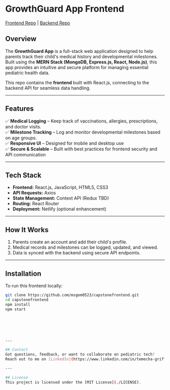# GrowthGuard App Frontend  
[Frontend Repo](https://github.com/msgem0523/capstonefrontend) | [Backend Repo](https://github.com/msgem0523/capstonebackend)

## Overview  
The **GrowthGuard App** is a full-stack web application designed to help parents track their child's medical history and developmental milestones. Built using the **MERN Stack (MongoDB, Express.js, React, Node.js)**, this app provides an intuitive and secure platform for managing essential pediatric health data.

This repo contains the **frontend** built with React.js, connecting to the backend API for seamless data handling.

---

## Features  
✅ **Medical Logging** – Keep track of vaccinations, allergies, prescriptions, and doctor visits.  
✅ **Milestone Tracking** – Log and monitor developmental milestones based on age groups.  
✅ **Responsive UI** – Designed for mobile and desktop use  
✅ **Secure & Scalable** – Built with best practices for frontend security and API communication  

---

## Tech Stack  
- **Frontend:** React.js, JavaScript, HTML5, CSS3  
- **API Requests:** Axios  
- **State Management:** Context API (Redux TBD)  
- **Routing:** React Router  
- **Deployment:** Netlify (optional enhancement)

---

## How It Works  
1. Parents create an account and add their child's profile.  
2. Medical records and milestones can be logged, updated, and viewed.  
3. Data is synced with the backend using secure API endpoints.  

---

## Installation

To run this frontend locally:

```bash
git clone https://github.com/msgem0523/capstonefrontend.git
cd capstonefrontend
npm install
npm start






---

## Contact  
Got questions, feedback, or want to collaborate on pediatric tech?  
Reach out to me on [LinkedIn](https://www.linkedin.com/in/temecha-griffin/). 💜

---

## License  
This project is licensed under the [MIT License](./LICENSE).
